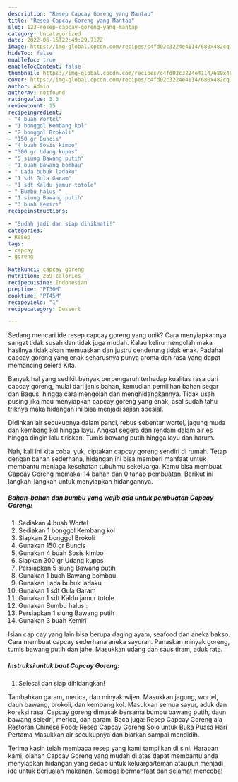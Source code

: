 ```yaml
---
description: "Resep Capcay Goreng yang Mantap"
title: "Resep Capcay Goreng yang Mantap"
slug: 123-resep-capcay-goreng-yang-mantap
category: Uncategorized
date: 2022-06-15T22:49:29.717Z
image: https://img-global.cpcdn.com/recipes/c4fd02c3224e4114/680x482cq70/capcay-goreng-foto-resep-utama.jpg
hideToc: false
enableToc: true
enableTocContent: false
thumbnail: https://img-global.cpcdn.com/recipes/c4fd02c3224e4114/680x482cq70/capcay-goreng-foto-resep-utama.jpg
cover: https://img-global.cpcdn.com/recipes/c4fd02c3224e4114/680x482cq70/capcay-goreng-foto-resep-utama.jpg
author: Admin
authorAv: notfound
ratingvalue: 3.3
reviewcount: 15
recipeingredient:
- "4 buah Wortel"
- "1 bonggol Kembang kol"
- "2 bonggol Brokoli"
- "150 gr Buncis"
- "4 buah Sosis kimbo"
- "300 gr Udang kupas"
- "5 siung Bawang putih"
- "1 buah Bawang bombau"
- " Lada bubuk ladaku"
- "1 sdt Gula Garam"
- "1 sdt Kaldu jamur totole"
- " Bumbu halus "
- "1 siung Bawang putih"
- "3 buah Kemiri"
recipeinstructions:

- "Sudah jadi dan siap dinikmati!"
categories:
- Resep
tags:
- capcay
- goreng

katakunci: capcay goreng 
nutrition: 269 calories
recipecuisine: Indonesian
preptime: "PT30M"
cooktime: "PT45M"
recipeyield: "1"
recipecategory: Dessert

---
```





Sedang mencari ide resep capcay goreng yang unik? Cara menyiapkannya sangat tidak susah dan tidak juga mudah. Kalau keliru mengolah maka hasilnya tidak akan memuaskan dan justru cenderung tidak enak. Padahal capcay goreng yang enak seharusnya punya aroma dan rasa yang dapat memancing selera Kita.





Banyak hal yang sedikit banyak berpengaruh terhadap kualitas rasa dari capcay goreng, mulai dari jenis bahan, kemudian pemilihan bahan segar dan Bagus, hingga cara mengolah dan menghidangkannya. Tidak usah pusing jika mau menyiapkan capcay goreng yang enak,      asal sudah tahu triknya maka hidangan ini bisa menjadi sajian spesial.














Didihkan air secukupnya dalam panci, rebus sebentar wortel, jagung muda dan kembang kol hingga layu. Angkat segera dan rendam dalam air es hingga dingin lalu tiriskan. Tumis bawang putih hingga layu dan harum.






Nah, kali ini kita coba, yuk, ciptakan capcay goreng sendiri di rumah. Tetap dengan bahan sederhana, hidangan ini bisa memberi manfaat untuk membantu menjaga kesehatan tubuhmu sekeluarga. Kamu bisa membuat Capcay Goreng memakai 14 bahan dan 0 tahap pembuatan. Berikut ini langkah-langkah untuk menyiapkan hidangannya.

<!--inarticleads1-->

##### Bahan-bahan dan bumbu yang wajib ada untuk pembuatan Capcay Goreng:

1. Sediakan 4 buah Wortel
1. Sediakan 1 bonggol Kembang kol
1. Siapkan 2 bonggol Brokoli
1. Gunakan 150 gr Buncis
1. Gunakan 4 buah Sosis kimbo
1. Siapkan 300 gr Udang kupas
1. Persiapkan 5 siung Bawang putih
1. Gunakan 1 buah Bawang bombau
1. Gunakan  Lada bubuk ladaku
1. Gunakan 1 sdt Gula Garam
1. Gunakan 1 sdt Kaldu jamur totole
1. Gunakan  Bumbu halus :
1. Persiapkan 1 siung Bawang putih
1. Gunakan 3 buah Kemiri


Isian cap cay yang lain bisa berupa daging ayam, seafood dan aneka bakso. Cara membuat capcay sederhana aneka sayuran. Panaskan minyak goreng, tumis bawang putih dan jahe. Masukkan udang dan saus tiram, aduk rata. 

<!--inarticleads2-->

##### Instruksi untuk buat Capcay Goreng:


1. Selesai dan siap dihidangkan!

Tambahkan garam, merica, dan minyak wijen. Masukkan jagung, wortel, daun bawang, brokoli, dan kembang kol. Masukkan semua sayur, aduk dan koreksi rasa. Capcay goreng dimasak bersama bumbu bawang putih, daun bawang seledri, merica, dan garam. Baca juga: Resep Capcay Goreng ala Restoran Chinese Food; Resep Capcay Goreng Solo untuk Buka Puasa Hari Pertama Masukkan air secukupnya dan biarkan sampai mendidih. 

Terima kasih telah membaca resep yang kami tampilkan di sini. Harapan kami, olahan Capcay Goreng yang mudah di atas dapat membantu anda menyiapkan hidangan yang sedap untuk keluarga/teman ataupun menjadi ide untuk berjualan makanan. Semoga bermanfaat dan selamat mencoba!
